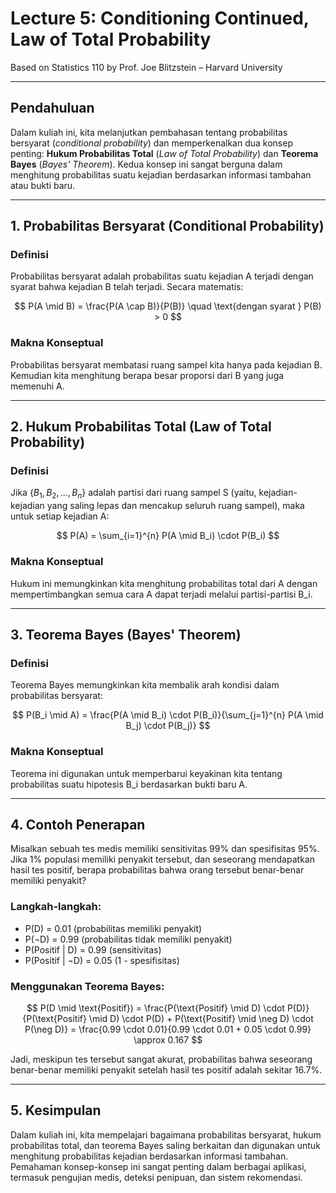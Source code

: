 # **Lecture 5: Conditioning Continued, Law of Total Probability**

Based on Statistics 110 by Prof. Joe Blitzstein – Harvard University

---

## **Pendahuluan**

Dalam kuliah ini, kita melanjutkan pembahasan tentang probabilitas bersyarat (*conditional probability*) dan memperkenalkan dua konsep penting: **Hukum Probabilitas Total** (*Law of Total Probability*) dan **Teorema Bayes** (*Bayes' Theorem*). Kedua konsep ini sangat berguna dalam menghitung probabilitas suatu kejadian berdasarkan informasi tambahan atau bukti baru.

---

## **1. Probabilitas Bersyarat (Conditional Probability)**

### **Definisi**

Probabilitas bersyarat adalah probabilitas suatu kejadian A terjadi dengan syarat bahwa kejadian B telah terjadi. Secara matematis:

$$
P(A \mid B) = \frac{P(A \cap B)}{P(B)} \quad \text{dengan syarat } P(B) > 0
$$

### **Makna Konseptual**

Probabilitas bersyarat membatasi ruang sampel kita hanya pada kejadian B. Kemudian kita menghitung berapa besar proporsi dari B yang juga memenuhi A.

---

## **2. Hukum Probabilitas Total (Law of Total Probability)**

### **Definisi**

Jika $\{B_1, B_2, ..., B_n\}$ adalah partisi dari ruang sampel S (yaitu, kejadian-kejadian yang saling lepas dan mencakup seluruh ruang sampel), maka untuk setiap kejadian A:

$$
P(A) = \sum_{i=1}^{n} P(A \mid B_i) \cdot P(B_i)
$$

### **Makna Konseptual**

Hukum ini memungkinkan kita menghitung probabilitas total dari A dengan mempertimbangkan semua cara A dapat terjadi melalui partisi-partisi B\_i.

---

## **3. Teorema Bayes (Bayes' Theorem)**

### **Definisi**

Teorema Bayes memungkinkan kita membalik arah kondisi dalam probabilitas bersyarat:

$$
P(B_i \mid A) = \frac{P(A \mid B_i) \cdot P(B_i)}{\sum_{j=1}^{n} P(A \mid B_j) \cdot P(B_j)}
$$

### **Makna Konseptual**

Teorema ini digunakan untuk memperbarui keyakinan kita tentang probabilitas suatu hipotesis B\_i berdasarkan bukti baru A.

---

## **4. Contoh Penerapan**

Misalkan sebuah tes medis memiliki sensitivitas 99% dan spesifisitas 95%. Jika 1% populasi memiliki penyakit tersebut, dan seseorang mendapatkan hasil tes positif, berapa probabilitas bahwa orang tersebut benar-benar memiliki penyakit?

### **Langkah-langkah:**

* P(D) = 0.01 (probabilitas memiliki penyakit)
* P(¬D) = 0.99 (probabilitas tidak memiliki penyakit)
* P(Positif | D) = 0.99 (sensitivitas)
* P(Positif | ¬D) = 0.05 (1 - spesifisitas)

### **Menggunakan Teorema Bayes:**

$$
P(D \mid \text{Positif}) = \frac{P(\text{Positif} \mid D) \cdot P(D)}{P(\text{Positif} \mid D) \cdot P(D) + P(\text{Positif} \mid \neg D) \cdot P(\neg D)} = \frac{0.99 \cdot 0.01}{0.99 \cdot 0.01 + 0.05 \cdot 0.99} \approx 0.167
$$

Jadi, meskipun tes tersebut sangat akurat, probabilitas bahwa seseorang benar-benar memiliki penyakit setelah hasil tes positif adalah sekitar 16.7%.

---

## **5. Kesimpulan**

Dalam kuliah ini, kita mempelajari bagaimana probabilitas bersyarat, hukum probabilitas total, dan teorema Bayes saling berkaitan dan digunakan untuk menghitung probabilitas kejadian berdasarkan informasi tambahan. Pemahaman konsep-konsep ini sangat penting dalam berbagai aplikasi, termasuk pengujian medis, deteksi penipuan, dan sistem rekomendasi.
